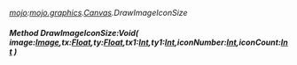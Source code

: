 _[mojo](../../modules/mojo/mojo-module.md):[mojo.graphics](../../modules/mojo/mojo-graphics.md).[Canvas](../../modules/mojo/mojo-graphics-canvas.md).DrawImageIconSize_
##### Method DrawImageIconSize:Void( image:[Image](../../modules/mojo/mojo-graphics-image.md),tx:[Float](../../modules/wonkey/wonkey-types-float.md),ty:[Float](../../modules/wonkey/wonkey-types-float.md),tx1:[Int](../../modules/wonkey/wonkey-types-int.md),ty1:[Int](../../modules/wonkey/wonkey-types-int.md),iconNumber:[Int](../../modules/wonkey/wonkey-types-int.md),iconCount:[Int](../../modules/wonkey/wonkey-types-int.md) )
